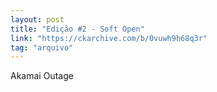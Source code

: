 ```yaml
---
layout: post
title: "Edição #2 - Soft Open"
link: "https://ckarchive.com/b/0vuwh9h68q3r"
tag: "arquivo"
---
```


Akamai Outage

